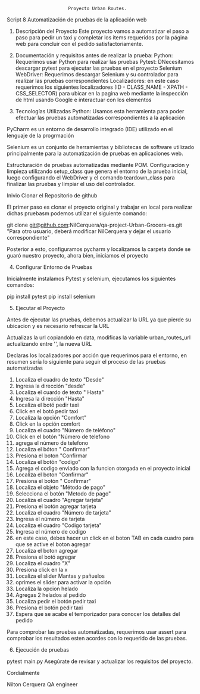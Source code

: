                            Proyecto Urban Routes.

Script 8 Automatización de pruebas de la aplicación web

1. Descripción del Proyecto
Este proyecto vamos a automatizar el paso a paso para pedir un taxi y completar los items requeridos por la página web para concluir con el pedido satisfactoriamente.

2. Documentación y requisitos antes de realizar la prueba:
Python: Requerimos usar Python para realizar las pruebas
Pytest: DNecesitamos descargar pytest para ejecutar las pruebas en el proyecto
Selenium WebDriver: Requerimos descargar Selenium y su controlador para realizar las pruebas correspondientes
Localizadores: en este caso requerimos los siguientes localizadores (ID - CLASS_NAME - XPATH - CSS_SELECTOR) para ubicar en la pagina web mediante la inspección de html usando Google e interactuar con los elementos

3. Tecnologías Utilizadas
Python: Usamos esta herramienta para poder efectuar las pruebas automatizadas correspondientes a la aplicación

PyCharm es un entorno de desarrollo integrado (IDE) utilizado en el lenguaje de la progrmación 

Selenium es un conjunto de herramientas y bibliotecas de software utilizado principalmente para la automatización de pruebas en aplicaciones web. 

Estructuración de pruebas automatizadas mediante POM.
Configuración y limpieza utilizando setup_class que genera el entorno de la prueba inicial, luego configurando el WebDriver y el comando teardown_class para finalizar las pruebas y limpiar el uso del controlador.

Inivio
Clonar el Repositorio de github

El primer paso es clonar el proyecto original y trabajar en local para realizar dichas pruebasm podemos utilizar el siguiente comando:

git clone git@github.com:NilCerquera/qa-project-Urban-Grocers-es.git "Para otro usuario, deberá modificar NilCerquera y dejar el usuario correspondiente"

Posterior a esto, configuramos pycharm y localizamos la carpeta donde se guaró nuestro proyecto, ahora bien, iniciamos el proyecto


4. Configurar Entorno de Pruebas

Inicialmente instalamos Pytest y selenium, ejecutamos los siguientes comandos:

pip install pytest
pip install selenium

5. Ejecutar el Proyecto

Antes de ejecutar las pruebas, debemos actualizar la URL ya que pierde su ubicacion y es necesario refrescar la URL

Actualizas la url copiandolo en data, modificas la variable urban_routes_url actualizando entre '', la nueva URL

Declaras los localizadores por acción que requerimos para el entorno, en resumen sería lo siguiente para seguir el proceso de las pruebas automatizadas

1) Localiza el cuadro de texto "Desde" 
2) Ingresa la dirección "desde"
3) Localiza el cuardo de texto " Hasta"
4) Ingresa la dirección "Hasta"
5) Localiza el botó pedir taxi
6) Click en el botó pedir taxi
7) Localiza la opción "Comfort"
8) Click en la opción comfort
9) Localiza el cuadro "Número de teléfono"
10) Click en el botón "Número de telefono
11) agrega el número de telefono
12) Localiza el bóton " Confirmar"
13) Presiona el boton "Confirmar
14) Localiza el botón "codigo"
15) Agrega el codigo enviado con la funcion otorgada en el proyecto inicial
16) Localiza el boton "Confirmar" 
17) Presiona el botón " Confirmar"
18) Localiza el objeto "Método de pago"
19) Selecciona el botón "Metodo de pago"
20) Localiza el cuadro "Agregar tarjeta"
21) Presiona el botón agregar tarjeta
22) Localiza el cuadro "Número de tarjeta"
23) Ingresa el número de tarjeta
24) Localiza el cuadro "Codigo tarjeta"
25) Ingresa el número de codigo
26) en este caso, debes hacer un click en el boton TAB en cada cuadro para que se active el boton agregar
27) Localiza el boton agregar
28) Presiona el botó agregar
29) Localiza el cuadro "X"
30) Presiona click en la x
31) Localiza el slider Mantas y pañuelos
32) oprimes el slider para activar la opción
33) Localiza la opcion helado
34) Agregas 2 helados al pedido
35) Localiza pedir el botón pedir taxi
36) Presiona el botón pedir taxi
37) Espera que se acabe el temporizador para conocer los detalles del pedido

Para comprobar las pruebas automatizadas, requerimos usar assert para comprobar los resultados esten acordes con lo requerido de las pruebas.

6. Ejecución de pruebas

pytest main.py
Asegúrate de revisar y actualizar los requisitos del proyecto.


Cordialmente

Nilton Cerquera
QA engineer
